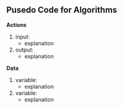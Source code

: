 ## Pusedo Code for Algorithms

**Actions**
1. input:
    - explanation
2. output:
    - explanation

**Data**
1. variable:
    - explanation
2. variable:
    - explanation